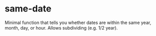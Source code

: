 # same-date
Minimal function that tells you whether dates are within the same year, month, day, or hour. Allows subdividing (e.g. 1/2 year).
